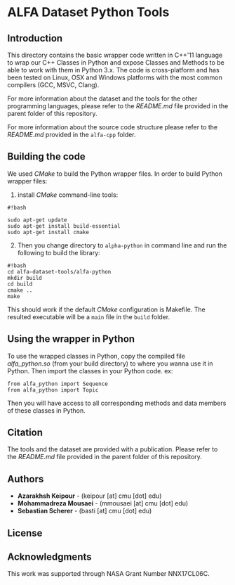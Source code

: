 # ALFA Dataset Python Tools

## Introduction

This directory contains the basic wrapper code written in C++'11 language to wrap our C++ Classes in Python and expose Classes and Methods to be able to work with them in Python 3.x. The code is cross-platform and has been tested on Linux, OSX and Windows platforms with the most common compilers (GCC, MSVC, Clang).

For more information about the dataset and the tools for the other programming languages, please refer to the *README.md* file provided in the parent folder of this repository.

For more information about the source code structure please refer to the *README.md* provided in the `alfa-cpp` folder.

## Building the code

We used *CMake* to build the Python wrapper files. In order to build Python wrapper files:

1. install *CMake* command-line tools:

```
#!bash

sudo apt-get update
sudo apt-get install build-essential
sudo apt-get install cmake
```
2. Then you change directory to `alpha-python` in command line and run the following to build the library:

```
#!bash
cd alfa-dataset-tools/alfa-python
mkdir build
cd build
cmake ..
make
```
This should work if the default *CMake* configuration is Makefile. The resulted executable will be a `main` file in the `build` folder.

## Using the wrapper in Python

To use the wrapped classes in Python, copy the compiled file *alfa_python.so* (from your build directory) to where you wanna use it in Python. Then import the classes in your Python code. ex:

```
from alfa_python import Sequence
from alfa_python import Topic
```

Then you will have access to all corresponding methods and data members of these classes in Python.


## Citation
The tools and the dataset are provided with a publication. Please refer to the *README.md* file provided in the parent folder of this repository.

## Authors

* **Azarakhsh Keipour** - (keipour [at] cmu [dot] edu)
* **Mohammadreza Mousaei** - (mmousaei [at] cmu [dot] edu)
* **Sebastian Scherer** - (basti [at] cmu [dot] edu)

## License


## Acknowledgments

This work was supported through NASA Grant Number NNX17CL06C.
